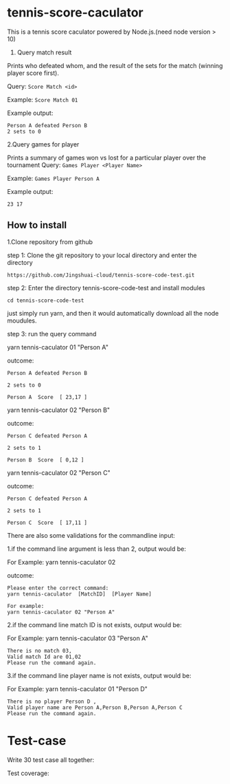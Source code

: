 # tennis-score-caculator
This is a tennis score caculator powered by Node.js.(need node version > 10)


1. Query match result

Prints who defeated whom, and the result of the sets for the match (winning player score first).

Query: `Score Match <id>`

Example: `Score Match 01`

Example output:

    Person A defeated Person B
    2 sets to 0
 
 2.Query games for player
 
Prints a summary of games won vs lost for a particular player over the tournament
Query: `Games Player <Player Name>`

Example: `Games Player Person A`

Example output:

    23 17
    
## How to install
1.Clone repository from github

step 1: Clone the git repository to your local directory and enter the directory

    https://github.com/Jingshuai-cloud/tennis-score-code-test.git

step 2: Enter the directory tennis-score-code-test and install modules

    cd tennis-score-code-test

just simply run yarn, and then it would automatically download all the node moudules.

step 3: run the query command

yarn tennis-caculator 01 "Person A"

outcome:

    Person A defeated Person B

    2 sets to 0

    Person A  Score  [ 23,17 ]



yarn tennis-caculator 02 "Person B"

outcome: 

    Person C defeated Person A

    2 sets to 1

    Person B  Score  [ 0,12 ]

yarn tennis-caculator 02 "Person C"

outcome:

    Person C defeated Person A

    2 sets to 1

    Person C  Score  [ 17,11 ]


There are also some validations for the commandline input:

1.if the command line argument is less than 2, output would be:

For Example: yarn tennis-caculator 02 

outcome:

    Please enter the correct command:
    yarn tennis-caculator  [MatchID]  [Player Name] 

    For example: 
    yarn tennis-caculator 02 "Person A" 

 
 2.if the command line match ID is not exists, output would be:
 
For Example: yarn tennis-caculator 03 "Person A"

    There is no match 03, 
    Valid match Id are 01,02 
    Please run the command again. 
    
 3.if the command line player name is not exists, output would be:
 
For Example: yarn tennis-caculator 01 "Person D"

    There is no player Person D ,
    Valid player name are Person A,Person B,Person A,Person C
    Please run the command again.
 
 # Test-case
 
 Write 30 test case all together:
 
 
 Test coverage:
 
 



